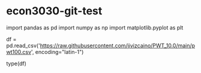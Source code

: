 # econ3030-git-test
import pandas as pd
import numpy as np
import matplotlib.pyplot as plt

df =
pd.read_csv('https://raw.githubusercontent.com/jivizcaino/PWT_10.0/main/pwt100.csv', encoding="latin-1")

type(df)